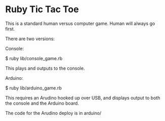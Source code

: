 Ruby Tic Tac Toe
==========

This is a standard human versus computer game. Human will always go first.

There are two versions:

Console:

$ ruby lib/console_game.rb

This plays and outputs to the console.


Arduino:

$ ruby lib/arduino_game.rb

This requires an Arudino hooked up over USB, and displays output to both the console and the Arduino board.

The code for the Arudino deploy is in arduino/
